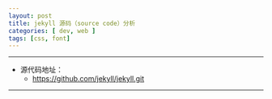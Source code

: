 ```yaml
---
layout: post
title: jekyll 源码（source code）分析
categories: [ dev, web ]
tags: [css, font]
---
```


---

* 源代码地址：
  * <https://github.com/jekyll/jekyll.git>

---












































